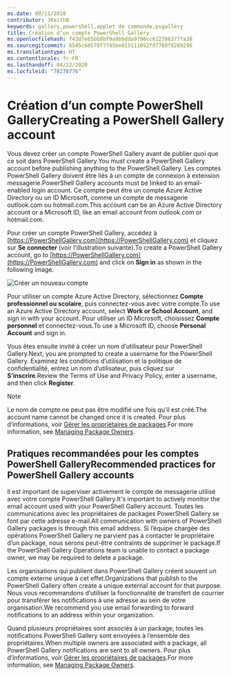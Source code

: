 ```yaml
---
ms.date: 09/11/2018
contributor: JKeithB
keywords: gallery,powershell,applet de commande,psgallery
title: Création d’un compte PowerShell Gallery
ms.openlocfilehash: f43d7e65bb8bf9a9bbdda9790cc622786377fa38
ms.sourcegitcommit: 6545c60578f7745be015111052fd7769f8289296
ms.translationtype: HT
ms.contentlocale: fr-FR
ms.lasthandoff: 04/22/2020
ms.locfileid: "78278776"
---
```

# <a name="creating-a-powershell-gallery-account"></a><span data-ttu-id="ab2a1-103">Création d’un compte PowerShell Gallery</span><span class="sxs-lookup"><span data-stu-id="ab2a1-103">Creating a PowerShell Gallery account</span></span>

<span data-ttu-id="ab2a1-104">Vous devez créer un compte PowerShell Gallery avant de publier quoi que ce soit dans PowerShell Gallery.</span><span class="sxs-lookup"><span data-stu-id="ab2a1-104">You must create a PowerShell Gallery account before publishing anything to the PowerShell Gallery.</span></span>
<span data-ttu-id="ab2a1-105">Les comptes PowerShell Gallery doivent être liés à un compte de connexion à extension messagerie.</span><span class="sxs-lookup"><span data-stu-id="ab2a1-105">PowerShell Gallery accounts must be linked to an email-enabled login account.</span></span> <span data-ttu-id="ab2a1-106">Ce compte peut être un compte Azure Active Directory ou un ID Microsoft, comme un compte de messagerie outlook.com ou hotmail.com.</span><span class="sxs-lookup"><span data-stu-id="ab2a1-106">This account can be an Azure Active Directory account or a Microsoft ID, like an email account from outlook.com or hotmail.com.</span></span>

<span data-ttu-id="ab2a1-107">Pour créer un compte PowerShell Gallery, accédez à [https://PowerShellGallery.com](https://PowerShellGallery.com) et cliquez sur **Se connecter** (voir l’illustration suivante).</span><span class="sxs-lookup"><span data-stu-id="ab2a1-107">To create a PowerShell Gallery account, go to [https://PowerShellGallery.com](https://PowerShellGallery.com) and click on **Sign in** as shown in the following image.</span></span>

![Créer un nouveau compte](media/creating-an-account/CreateAccount-Register.png)

<span data-ttu-id="ab2a1-109">Pour utiliser un compte Azure Active Directory, sélectionnez **Compte professionnel ou scolaire**, puis connectez-vous avec votre compte.</span><span class="sxs-lookup"><span data-stu-id="ab2a1-109">To use an Azure Active Directory account, select **Work or School Account**, and sign in with your account.</span></span> <span data-ttu-id="ab2a1-110">Pour utiliser un ID Microsoft, choisissez **Compte personnel** et connectez-vous.</span><span class="sxs-lookup"><span data-stu-id="ab2a1-110">To use a Microsoft ID, choose **Personal Account** and sign in.</span></span>

<span data-ttu-id="ab2a1-111">Vous êtes ensuite invité à créer un nom d’utilisateur pour PowerShell Gallery.</span><span class="sxs-lookup"><span data-stu-id="ab2a1-111">Next, you are prompted to create a username for the PowerShell Gallery.</span></span> <span data-ttu-id="ab2a1-112">Examinez les conditions d’utilisation et la politique de confidentialité, entrez un nom d’utilisateur, puis cliquez sur **S’inscrire**.</span><span class="sxs-lookup"><span data-stu-id="ab2a1-112">Review the Terms of Use and Privacy Policy, enter a username, and then click **Register**.</span></span>

> [!NOTE]
> <span data-ttu-id="ab2a1-113">Le nom de compte ne peut pas être modifié une fois qu’il est créé.</span><span class="sxs-lookup"><span data-stu-id="ab2a1-113">The account name cannot be changed once it is created.</span></span> <span data-ttu-id="ab2a1-114">Pour plus d’informations, voir [Gérer les propriétaires de packages](managing-package-owners.md).</span><span class="sxs-lookup"><span data-stu-id="ab2a1-114">For more information, see [Managing Package Owners](managing-package-owners.md).</span></span>

## <a name="recommended-practices-for-powershell-gallery-accounts"></a><span data-ttu-id="ab2a1-115">Pratiques recommandées pour les comptes PowerShell Gallery</span><span class="sxs-lookup"><span data-stu-id="ab2a1-115">Recommended practices for PowerShell Gallery accounts</span></span>

<span data-ttu-id="ab2a1-116">Il est important de superviser activement le compte de messagerie utilisé avec votre compte PowerShell Gallery.</span><span class="sxs-lookup"><span data-stu-id="ab2a1-116">It's important to actively monitor the email account used with your PowerShell Gallery account.</span></span> <span data-ttu-id="ab2a1-117">Toutes les communications avec les propriétaires de packages PowerShell Gallery se font par cette adresse e-mail.</span><span class="sxs-lookup"><span data-stu-id="ab2a1-117">All communication with owners of PowerShell Gallery packages is through this email address.</span></span> <span data-ttu-id="ab2a1-118">Si l’équipe chargée des opérations PowerShell Gallery ne parvient pas à contacter le propriétaire d’un package, nous serons peut-être contraints de supprimer le package.</span><span class="sxs-lookup"><span data-stu-id="ab2a1-118">If the PowerShell Gallery Operations team is unable to contact a package owner, we may be required to delete a package.</span></span>

<span data-ttu-id="ab2a1-119">Les organisations qui publient dans PowerShell Gallery créent souvent un compte externe unique à cet effet.</span><span class="sxs-lookup"><span data-stu-id="ab2a1-119">Organizations that publish to the PowerShell Gallery often create a unique external account for that purpose.</span></span> <span data-ttu-id="ab2a1-120">Nous vous recommandons d’utiliser la fonctionnalité de transfert de courrier pour transférer les notifications à une adresse au sein de votre organisation.</span><span class="sxs-lookup"><span data-stu-id="ab2a1-120">We recommend you use email forwarding to forward notifications to an address within your organization.</span></span>

<span data-ttu-id="ab2a1-121">Quand plusieurs propriétaires sont associés à un package, toutes les notifications PowerShell Gallery sont envoyées à l’ensemble des propriétaires.</span><span class="sxs-lookup"><span data-stu-id="ab2a1-121">When multiple owners are associated with a package, all PowerShell Gallery notifications are sent to all owners.</span></span> <span data-ttu-id="ab2a1-122">Pour plus d’informations, voir [Gérer les propriétaires de packages](managing-package-owners.md).</span><span class="sxs-lookup"><span data-stu-id="ab2a1-122">For more information, see [Managing Package Owners](managing-package-owners.md).</span></span>
